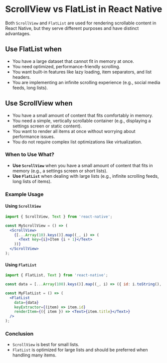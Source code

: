 # ScrollView vs FlatList in React Native

Both `ScrollView` and `FlatList` are used for rendering scrollable content in React Native, but they serve different purposes and have distinct advantages.

## Use FlatList when

- You have a large dataset that cannot fit in memory at once.
- You need optimized, performance-friendly scrolling.
- You want built-in features like lazy loading, item separators, and list headers.
- You are implementing an infinite scrolling experience (e.g., social media feeds, long lists).

## Use ScrollView when

- You have a small amount of content that fits comfortably in memory.
- You need a simple, vertically scrollable container (e.g., displaying a settings screen or static content).
- You want to render all items at once without worrying about performance issues.
- You do not require complex list optimizations like virtualization.

### **When to Use What?**

- **Use `ScrollView`** when you have a small amount of content that fits in memory (e.g., a settings screen or short lists).  
- **Use `FlatList`** when dealing with large lists (e.g., infinite scrolling feeds, long lists of items).  

### **Example Usage**

#### Using `ScrollView`

```jsx
import { ScrollView, Text } from 'react-native';

const MyScrollView = () => (
  <ScrollView>
    {[...Array(10).keys()].map((_, i) => (
      <Text key={i}>Item {i + 1}</Text>
    ))}
  </ScrollView>
);
```

#### Using `FlatList`

```jsx
import { FlatList, Text } from 'react-native';

const data = [...Array(100).keys()].map((_, i) => ({ id: i.toString(), title: `Item ${i + 1}` }));

const MyFlatList = () => (
  <FlatList
    data={data}
    keyExtractor={(item) => item.id}
    renderItem={({ item }) => <Text>{item.title}</Text>}
  />
);
```

### **Conclusion**

- `ScrollView` is best for small lists.
- `FlatList` is optimized for large lists and should be preferred when handling many items.
